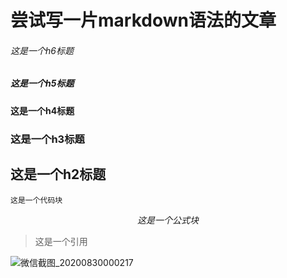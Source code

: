 # 尝试写一片markdown语法的文章

###### 这是一个h6标题

##### 这是一个h5标题

#### 这是一个h4标题

### 这是一个h3标题

## 这是一个h2标题

```
这是一个代码块
```

$$
这是一个公式块
$$

> 这是一个引用

![微信截图_20200830000217](C:\Users\Administrator\Desktop\images\微信截图_20200830000217.png)



